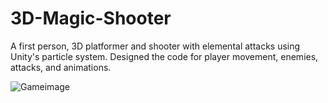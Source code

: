 # 3D-Magic-Shooter

A first person, 3D platformer and shooter with elemental attacks using Unity's particle system. Designed the code for player movement, enemies, attacks, and animations.

![Gameimage](https://media.discordapp.net/attachments/806453295337046057/1127443872549707838/3d_gif.gif?width=2535&height=925)
